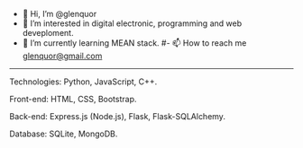 - 👋 Hi, I’m @glenquor
- 👀 I’m interested in digital electronic, programming and web deveploment.
- 🌱 I’m currently learning MEAN stack.
#- 📫 How to reach me glenquor@gmail.com

--------------------------------------------------

Technologies: Python, JavaScript, C++.

Front-end: HTML, CSS, Bootstrap.

Back-end: Express.js (Node.js), Flask, Flask-SQLAlchemy.

Database: SQLite, MongoDB.

<!---
glenquor/glenquor is a ✨ special ✨ repository because its `README.md` (this file) appears on your GitHub profile.
You can click the Preview link to take a look at your changes.
--->
